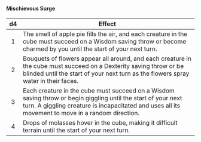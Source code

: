 #### Mischievous Surge
|  d4 | Effect                                                                                                                                                                                                             |
|:---:|--------------------------------------------------------------------------------------------------------------------------------------------------------------------------------------------------------------------|
|  1  | The smell of apple pie fills the air, and each creature in the cube must succeed on a Wisdom saving throw or become charmed by you until the start of your next turn.                                              |
|  2  | Bouquets of flowers appear all around, and each creature in the cube must succeed on a Dexterity saving throw or be blinded until the start of your next turn as the flowers spray water in their faces.           |
|  3  | Each creature in the cube must succeed on a Wisdom saving throw or begin giggling until the start of your next turn. A giggling creature is incapacitated and uses all its movement to move in a random direction. |
|  4  | Drops of molasses hover in the cube, making it difficult terrain until the start of your next turn.                                                                                                                |